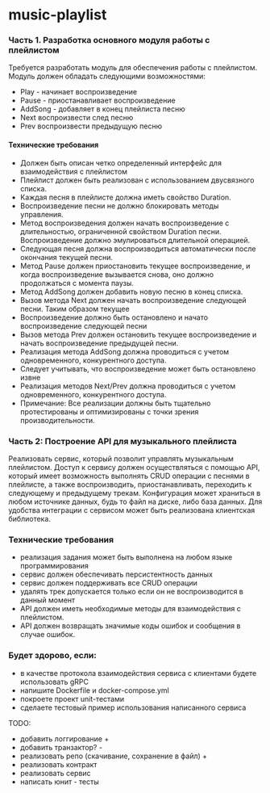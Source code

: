 # music-playlist

### Часть 1. Разработка основного модуля работы с плейлистом

Требуется разработать модуль для обеспечения работы с плейлистом. Модуль должен обладать следующими возможностями:
- Play - начинает воспроизведение
- Pause - приостанавливает воспроизведение
- AddSong - добавляет в конец плейлиста песню
- Next воспроизвести след песню
- Prev воспроизвести предыдущую песню

#### Технические требования

- Должен быть описан четко определенный интерфейс для взаимодействия с плейлистом
- Плейлист должен быть реализован с использованием двусвязного списка.
- Каждая песня в плейлисте должна иметь свойство Duration.
- Воспроизведение песни не должно блокировать методы управления.
- Метод воспроизведения должен начать воспроизведение с длительностью, ограниченной свойством Duration песни. Воспроизведение должно эмулироваться длительной операцией.
- Следующая песня должна воспроизводиться автоматически после окончания текущей песни.
- Метод Pause должен приостановить текущее воспроизведение, и когда воспроизведение вызывается снова, оно должно продолжаться с момента паузы.
- Метод AddSong должен добавить новую песню в конец списка.
- Вызов метода Next должен начать воспроизведение следующей песни. Таким образом текущее
- Воспроизведение должно быть остановлено и начато воспроизведение следующей песни
- Вызов метода Prev должен остановить текущее воспроизведение и начать воспроизведение предыдущей песни.
- Реализация метода AddSong должна проводиться с учетом одновременного, конкурентного доступа.
- Следует учитывать, что воспроизведение может быть остановлено извне
- Реализация методов Next/Prev должна проводиться с учетом одновременного, конкурентного доступа.
- Примечание: Все реализации должны быть тщательно протестированы и оптимизированы с точки зрения производительности.

### Часть 2: Построение API для музыкального плейлиста

Реализовать сервис, который позволит управлять музыкальным плейлистом. Доступ к сервису должен осуществляться с помощью API, который имеет возможность выполнять CRUD операции с песнями в плейлисте, а также воспроизводить, приостанавливать, переходить к следующему и предыдущему трекам. 
Конфигурация может храниться в любом источнике данных, будь то файл на диске, либо база данных. Для удобства интеграции с сервисом может быть реализована клиентская библиотека.

### Технические требования

* реализация задания может быть выполнена на любом языке программирования
* сервис должен обеспечивать персистентность данных
* сервис должен поддерживать все CRUD операции
* удалять трек допускается только если он не воспроизводится в данный момент
* API должен иметь необходимые методы для взаимодействия с плейлистом.
* API должен возвращать значимые коды ошибок и сообщения в случае ошибок.


### Будет здорово, если:
* в качестве протокола взаимодействия сервиса с клиентами будете использовать gRPC
* напишите Dockerfile и docker-compose.yml
* покроете проект unit-тестами
* сделаете тестовый пример использования написанного сервиса


TODO:
- добавить логгирование +
- добавить транзактор? -
- реализовать репо (скачивание, сохранение в файл) +
- реализовать контракт
- реализовать сервис
- написать юнит - тесты
